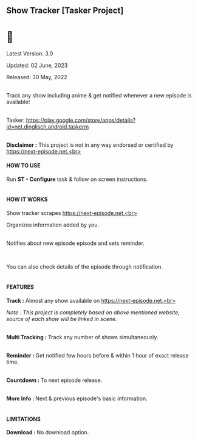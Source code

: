 ## Show Tracker [Tasker Project]

<h1>🦊</h1>

Latest Version: 3.0<br>

Updated: 02 June, 2023<br>

Released: 30 May, 2022<br><br>

Track any show including anime & get notified whenever a new episode is available!<br><br>

Tasker: https://play.google.com/store/apps/details?id=net.dinglisch.android.taskerm <br><br>

<b>Disclaimer :</b> This project is not in any way endorsed or certified by https://next-episode.net.<br><br>

<h4>HOW TO USE</h4>

Run <b>ST - Configure</b> task & follow on screen instructions.<br><br>

<h4>HOW IT WORKS </h4>

Show tracker scrapes https://next-episode.net.<br><br>

Organizes information added by you.<br><br>

Notifies about new episode episode and sets reminder.

<br>

You can also check details of the episode through notification.<br><br>

<h4>FEATURES</h4>

<b>Track :</b> Almost any show available on https://next-episode.net.<br><br>

<i>Note : This project is completely based on above mentioned website, source of each show will be linked in scene.</i><br><br>

<b>Multi Tracking :</b> Track any number of shows simultaneously.<br><br>

<b>Reminder : </b>Get notified few hours before & within 1 hour of exact release time.<br><br>

<b>Countdown : </b>To next episode release.<br><br>

<b>More Info : </b>Next & previous episode's basic information.<br><br>

<h4>LIMITATIONS</h4>

<b>Download : </b>No download option.
